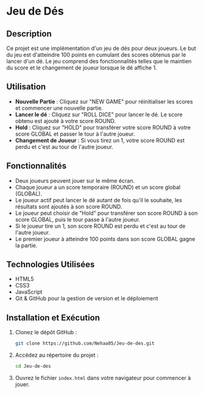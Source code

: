 # Jeu de Dés

## Description

Ce projet est une implémentation d'un jeu de dés pour deux joueurs. Le but du jeu est d'atteindre 100 points en cumulant des scores obtenus par le lancer d'un dé. Le jeu comprend des fonctionnalités telles que le maintien du score et le changement de joueur lorsque le dé affiche 1.

## Utilisation

- **Nouvelle Partie** : Cliquez sur "NEW GAME" pour réinitialiser les scores et commencer une nouvelle partie.
- **Lancer le dé** : Cliquez sur "ROLL DICE" pour lancer le dé. Le score obtenu est ajouté à votre score ROUND.
- **Hold** : Cliquez sur "HOLD" pour transférer votre score ROUND à votre score GLOBAL et passer le tour à l'autre joueur.
- **Changement de Joueur** : Si vous tirez un 1, votre score ROUND est perdu et c'est au tour de l'autre joueur.

## Fonctionnalités

- Deux joueurs peuvent jouer sur le même écran.
- Chaque joueur a un score temporaire (ROUND) et un score global (GLOBAL).
- Le joueur actif peut lancer le dé autant de fois qu'il le souhaite, les résultats sont ajoutés à son score ROUND.
- Le joueur peut choisir de "Hold" pour transférer son score ROUND à son score GLOBAL, puis le tour passe à l'autre joueur.
- Si le joueur tire un 1, son score ROUND est perdu et c'est au tour de l'autre joueur.
- Le premier joueur à atteindre 100 points dans son score GLOBAL gagne la partie.

## Technologies Utilisées

- HTML5
- CSS3
- JavaScript
- Git & GitHub pour la gestion de version et le déploiement

## Installation et Exécution

1. Clonez le dépôt GitHub :
    ```bash
    git clone https://github.com/Nehaa85/Jeu-de-des.git
    ```

2. Accédez au répertoire du projet :
    ```bash
    cd Jeu-de-des
    ```

3. Ouvrez le fichier `index.html` dans votre navigateur pour commencer à jouer.